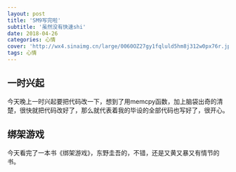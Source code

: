 ```yaml
---
layout: post
title: 'SM9写完啦'
subtitle: '虽然没有快速shi'
date: 2018-04-26
categories: 心情
cover: 'http://wx4.sinaimg.cn/large/0060OZ27gy1fqluld5hm8j312w0px76r.jpg'
tags: 心情
---
```


## 一时兴起 ##
今天晚上一时兴起要把代码改一下，想到了用memcpy函数，加上脑袋出奇的清楚，很快就把代码改好了，那么就代表着我的毕设的全部代码也写好了，很开心。

## 绑架游戏

今天看完了一本书《绑架游戏》，东野圭吾的，不错，还是又黄又暴又有情节的书。
